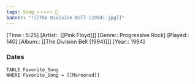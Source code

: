 ```yaml
---
tags: Song ⭐⭐⭐⭐⭐ 💛
banner: "![[The Division Bell (1994).jpg]]"
---
```

[Time:: 5:25]
[Artist:: [[Pink Floyd]]]
[Genre:: Progressive Rock]
[Played:: 140]
[Album:: [[The Division Bell (1994)]]]
[Year:: 1994]
### Dates
````dataview
TABLE Favorite_Song
WHERE Favorite_Song = [[Marooned]]
````